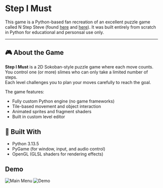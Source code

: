 # Step I Must

This game is a Python-based fan recreation of an excellent puzzle game called N Step Steve (found [here](https://epicpikaguy.itch.io/n-step-steve-part-1) and [here](https://epicpikaguy.itch.io/n-step-steve-part-2)). It was built entirely from scratch in Python for educational and personsal use only.

---

## 🎮 About the Game

**Step I Must** is a 2D Sokoban-style puzzle game where each move counts.  
You control one (or more) slimes who can only take a limited number of steps.  
Each level challenges you to plan your moves carefully to reach the goal.

The game features:
- Fully custom Python engine (no game frameworks)
- Tile-based movement and object interaction
- Animated sprites and fragment shaders
- Built in custom level editor

## 🧱 Built With
- Python 3.13.5
- PyGame (for window, input, and audio control)
- OpenGL (GLSL shaders for rendering effects)

## Demo
![Main Menu](data/assets/demo/main_menu.gif)
![Demo](data/assets/demo/demo.gif)
